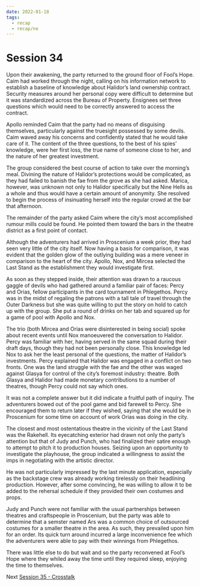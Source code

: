 ```yaml
---
date: 2022-01-18
tags:
  - recap
  - recap/ne
---
```

# Session 34

Upon their awakening, the party returned to the ground floor of Fool’s Hope. Caim had worked through the night, calling on his information network to establish a baseline of knowledge about Halidor’s land ownership contract. Security measures around her personal copy were difficult to determine but it was standardized across the Bureau of Property. Ensignees set three questions which would need to be correctly answered to access the contract.

Apollo reminded Caim that the party had no means of disguising themselves, particularly against the truesight possessed by some devils. Caim waved away his concerns and confidently stated that he would take care of it. The content of the three questions, to the best of his spies’ knowledge, were her first loss, the true name of someone close to her, and the nature of her greatest investment.

The group considered the best course of action to take over the morning’s meal. Divining the nature of Halidor’s protections would be complicated, as they had failed to banish the fae from the grove as she had asked. Marica, however, was unknown not only to Halidor specifically but the Nine Hells as a whole and thus would have a certain amount of anonymity. She resolved to begin the process of insinuating herself into the regular crowd at the bar that afternoon.

The remainder of the party asked Caim where the city’s most accomplished rumour mills could be found. He pointed them toward the bars in the theatre district as a first point of contact.

Although the adventurers had arrived in Proscenium a week prior, they had seen very little of the city itself. Now having a basis for comparison, it was evident that the golden glow of the outlying building was a mere veneer in comparison to the heart of the city. Apollo, Nox, and Mircea selected the Last Stand as the establishment they would investigate first.

As soon as they stepped inside, their attention was drawn to a raucous gaggle of devils who had gathered around a familiar pair of faces: Percy and Orias, fellow participants in the card tournament in Phlegethos. Percy was in the midst of regaling the patrons with a tall tale of travel through the Outer Darkness but she was quite willing to put the story on hold to catch up with the group. She put a round of drinks on her tab and squared up for a game of pool with Apollo and Nox.

The trio (both Mircea and Orias were disinterested in being social) spoke about recent events until Nox manoeuvered the conversation to Halidor. Percy was familiar with her, having served in the same squad during their draft days, though they had not been personally close. This knowledge led Nox to ask her the least personal of the questions, the matter of Halidor’s investments. Percy explained that Halidor was engaged in a conflict on two fronts. One was the land struggle with the fae and the other was waged against Glasya for control of the city’s foremost industry: theatre. Both Glasya and Halidor had made monetary contributions to a number of theatres, though Percy could not say which ones.

It was not a complete answer but it did indicate a fruitful path of inquiry. The adventurers bowed out of the pool game and bid farewell to Percy. She encouraged them to return later if they wished, saying that she would be in Proscenium for some time on account of work Orias was doing in the city.

The closest and most ostentatious theatre in the vicinity of the Last Stand was the Rakehell. Its eyecatching exterior had drawn not only the party’s attention but that of Judy and Punch, who had finalized their satire enough to attempt to pitch it to production houses. Seizing upon an opportunity to investigate the playhouse, the group indicated a willingness to assist the imps in negotiating with the artistic director.

He was not particularly impressed by the last minute application, especially as the backstage crew was already working tirelessly on their headlining production. However, after some convincing, he was willing to allow it to be added to the rehersal schedule if they provided their own costumes and props.

Judy and Punch were not familiar with the usual partnerships between theatres and craftspeople in Proscenium, but the party was able to determine that a semster named Ars was a common choice of outsourced costumes for a smaller theatre in the area. As such, they prevailed upon him for an order. Its quick turn around incurred a large inconvenience fee which the adventurers were able to pay with their winnings from Phlegethos.

There was little else to do but wait and so the party reconvened at Fool’s Hope where they whiled away the time until they required sleep, enjoying the time to themselves. 

Next
[Session 35 - Crosstalk](Session%2035%20-%20Crosstalk.md)